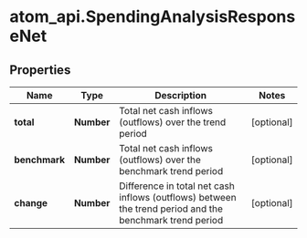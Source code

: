# atom_api.SpendingAnalysisResponseNet

## Properties
Name | Type | Description | Notes
------------ | ------------- | ------------- | -------------
**total** | **Number** | Total net cash inflows (outflows) over the trend period | [optional] 
**benchmark** | **Number** | Total net cash inflows (outflows) over the benchmark trend period | [optional] 
**change** | **Number** | Difference in total net cash inflows (outflows) between the trend period and the benchmark trend period | [optional] 


